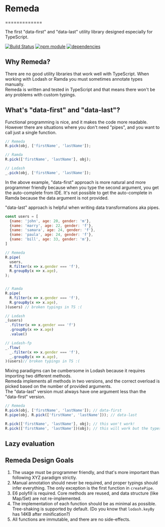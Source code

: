 # Remeda
=============

The first "data-first" and "data-last" utility library designed especially for TypeScript.

[![Build Status](https://travis-ci.org/remeda/remeda.svg?branch=master)](https://travis-ci.org/remeda/remeda)
[![npm module](https://badge.fury.io/js/remeda.svg)](https://www.npmjs.org/package/remeda)
[![dependencies](https://david-dm.org/remeda/remeda.svg)](https://david-dm.org/remeda/remeda)


Why Remeda?
----------
There are no good utility libraries that work well with TypeScript. When working with Lodash or Ramda you must sometimes annotate types manually.  
Remeda is written and tested in TypeScript and that means there won't be any problems with custom typings.



What's "data-first" and "data-last"?
----------
Functional programming is nice, and it makes the code more readable. However there are situations where you don't need "pipes", and you want to call just a single function.  

```js
// Remeda
R.pick(obj, ['firstName', 'lastName']);

// Ramda
R.pick(['firstName', 'lastName'], obj);

// Lodash
_.pick(obj, ['firstName', 'lastName']);
```

In the above example, "data-first" approach is more natural and more programmer friendly because when you type the second argument, you get the auto-complete from IDE. It's not possible to get the auto-complete in Ramda because the data argument is not provided.

"data-last" approach is helpful when writing data transformations aka pipes.

```js
const users = [
  {name: 'john', age: 20, gender: 'm'},
  {name: 'marry', age: 22, gender: 'f'},
  {name: 'samara', age: 24, gender: 'f'},
  {name: 'paula', age: 24, gender: 'f'},
  {name: 'bill', age: 33, gender: 'm'},
]

// Remeda
R.pipe(
  users,
  R.filter(x => x.gender === 'f'),
  R.groupBy(x => x.age),
);


// Ramda
R.pipe(
  R.filter(x => x.gender === 'f'),
  R.groupBy(x => x.age),
)(users) // broken typings in TS :(

// Lodash
_(users)
  .filter(x => x.gender === 'f')
  .groupBy(x => x.age)
  .value()

// Lodash-fp
_.flow(
  _.filter(x => x.gender === 'f'),
  _.groupBy(x => x.age),
)(users)// broken typings in TS :(
```

Mixing paradigms can be cumbersome in Lodash because it requires importing two different methods.  
Remeda implements all methods in two versions, and the correct overload is picked based on the number of provided arguments.  
The "data-last" version must always have one argument less than the "data-first" version.

```js
// Remeda
R.pick(obj, ['firstName', 'lastName']); // data-first
R.pipe(obj, R.pick(['firstName', 'lastName'])); // data-last

R.pick(['firstName', 'lastName'], obj); // this won't work!
R.pick(['firstName', 'lastName'])(obj); // this will work but the types cannot be inferred

```


Lazy evaluation
----------



Remeda Design Goals
----------
1. The usage must be programmer friendly, and that's more important than following XYZ paradigm strictly.
2. Manual annotation should never be required, and proper typings should infer everything. The only exception is the first function in `createPipe`.
3. E6 polyfill is required. Core methods are reused, and data structure (like Map/Set) are not re-implemented.
4. The implementation of each function should be as minimal as possible. Tree-shaking is supported by default. (Do you know that `lodash.keyBy` has 14KB after minification?)
5. All functions are immutable, and there are no side-effects.
